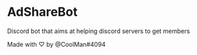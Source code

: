# AdShareBot
Discord bot that aims at helping discord servers to get members

Made with ♡ by @CoolMan#4094
